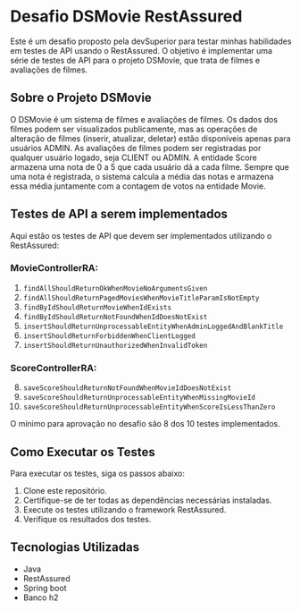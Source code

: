 # Desafio DSMovie RestAssured

Este é um desafio proposto pela devSuperior para testar minhas habilidades em testes de API usando o RestAssured. O objetivo é implementar uma série de testes de API para o projeto DSMovie, que trata de filmes e avaliações de filmes.

## Sobre o Projeto DSMovie

O DSMovie é um sistema de filmes e avaliações de filmes. Os dados dos filmes podem ser visualizados publicamente, mas as operações de alteração de filmes (inserir, atualizar, deletar) estão disponíveis apenas para usuários ADMIN. As avaliações de filmes podem ser registradas por qualquer usuário logado, seja CLIENT ou ADMIN. A entidade Score armazena uma nota de 0 a 5 que cada usuário dá a cada filme. Sempre que uma nota é registrada, o sistema calcula a média das notas e armazena essa média juntamente com a contagem de votos na entidade Movie.

## Testes de API a serem implementados

Aqui estão os testes de API que devem ser implementados utilizando o RestAssured:

### MovieControllerRA:

1. `findAllShouldReturnOkWhenMovieNoArgumentsGiven`
2. `findAllShouldReturnPagedMoviesWhenMovieTitleParamIsNotEmpty`
3. `findByIdShouldReturnMovieWhenIdExists`
4. `findByIdShouldReturnNotFoundWhenIdDoesNotExist`
5. `insertShouldReturnUnprocessableEntityWhenAdminLoggedAndBlankTitle`
6. `insertShouldReturnForbiddenWhenClientLogged`
7. `insertShouldReturnUnauthorizedWhenInvalidToken`

### ScoreControllerRA:

8. `saveScoreShouldReturnNotFoundWhenMovieIdDoesNotExist`
9. `saveScoreShouldReturnUnprocessableEntityWhenMissingMovieId`
10. `saveScoreShouldReturnUnprocessableEntityWhenScoreIsLessThanZero`

O mínimo para aprovação no desafio são 8 dos 10 testes implementados.

## Como Executar os Testes

Para executar os testes, siga os passos abaixo:

1. Clone este repositório.
2. Certifique-se de ter todas as dependências necessárias instaladas.
3. Execute os testes utilizando o framework RestAssured.
4. Verifique os resultados dos testes.

## Tecnologias Utilizadas

- Java
- RestAssured
- Spring boot
- Banco h2
